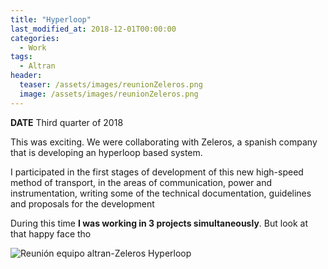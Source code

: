 ```yaml
---
title: "Hyperloop"
last_modified_at: 2018-12-01T00:00:00
categories:
  - Work
tags:
  - Altran
header:
  teaser: /assets/images/reunionZeleros.png
  image: /assets/images/reunionZeleros.png
---
```


**DATE** Third quarter of 2018

This was exciting. We were collaborating with Zeleros, a spanish company that is developing an hyperloop based system. 

I participated in the first stages of development of this new high-speed method of transport, in the areas of communication, power and instrumentation, writing some of the technical documentation, guidelines and proposals for the development

During this time **I was working in 3 projects simultaneously**. But look at that happy face tho

![Reunión equipo altran-Zeleros Hyperloop](https://fll-e.github.io/resumee/assets/images/happyWithZeleros.JPG)



